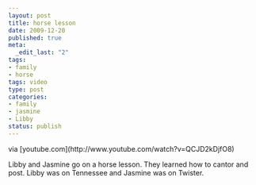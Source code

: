```yaml
--- 
layout: post
title: horse lesson
date: 2009-12-20
published: true
meta: 
  _edit_last: "2"
tags: 
- family
- horse
tags: video
type: post
categories: 
- family
- jasmine
- Libby
status: publish
---
```

<div class="posterous_bookmarklet_entry">     <div class="posterous_quote_citation">via [youtube.com](http://www.youtube.com/watch?v=QCJD2kDjfO8)</div> 

Libby and Jasmine go on a horse lesson.  They learned how to cantor and post.  Libby was on Tennessee and Jasmine was on Twister.

</div>
